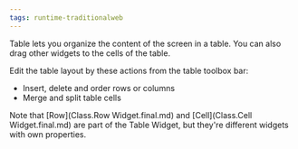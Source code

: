 ```yaml
---
tags: runtime-traditionalweb
---
```


Table lets you organize the content of the screen in a table. You can also drag other widgets to the cells of the table.

Edit the table layout by these actions from the table toolbox bar: 

* Insert, delete and order rows or columns
* Merge and split table cells

Note that [Row](Class.Row Widget.final.md) and [Cell](Class.Cell Widget.final.md) are part of the Table Widget, but they're different widgets with own properties.
